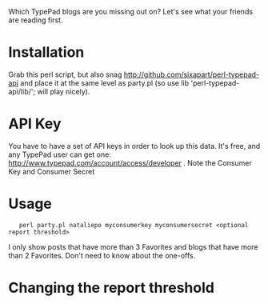 Which TypePad blogs are you missing out on?  Let's see what your friends are reading first.


# Installation

Grab this perl script, but also snag http://github.com/sixapart/perl-typepad-api and place it at the same level as party.pl (so use lib 'perl-typepad-api/lib/'; will play nicely).


# API Key
You have to have a set of API keys in order to look up this data.  It's free, and any TypePad user can get one: http://www.typepad.com/account/access/developer . Note the Consumer Key and Consumer Secret


# Usage

       perl party.pl nataliepo myconsumerkey myconsumersecret <optional report threshold>
       
I only show posts that have more than 3 Favorites and blogs that have more than 2 Favorites.  Don't need to know about the one-offs.
       

# Changing the report threshold

